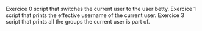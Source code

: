 Exercice 0  script that switches the current user to the user betty.
Exercice 1  script that prints the effective username of the current user.
Exercice 3  script that prints all the groups the current user is part of.
